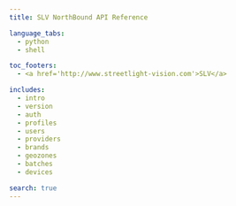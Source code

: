 ```yaml
---
title: SLV NorthBound API Reference

language_tabs:
  - python
  - shell

toc_footers:
  - <a href='http://www.streetlight-vision.com'>SLV</a>

includes:
  - intro
  - version
  - auth
  - profiles
  - users
  - providers
  - brands
  - geozones
  - batches
  - devices

search: true
---
```

